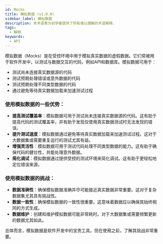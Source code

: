 ```yaml
---
id: Mocks
title: 模拟数据 (v1.0.0)
sidebar_label: 模拟数据
description: 本术语表为初学者提供了所有难以理解的术语解释。
tags:
  - 解释
keywords:
  - API
---
```


模拟数据（Mocks）是在受控环境中用于模拟真实数据的虚假数据。它们常被用于软件开发中，以测试与数据交互的代码，例如API和数据库。模拟数据可用于：

- 测试尚未连接真实数据源的代码
- 测试预期处理错误或意外数据的代码
- 测试预期处理不同类型数据的代码
- 通过避免等待真实数据加载来加速测试过程

### 使用模拟数据的一些优势：

- **提高测试覆盖率**：模拟数据可用于测试尚未连接真实数据源的代码。这有助于提高代码的测试覆盖率，并有助于发现仅使用真实数据测试时无法发现的错误。
- **提升测试速度**：模拟数据通过避免等待真实数据加载来加速测试过程。这对于大数据集或需要重复运行的测试尤其有益。
- **增强灵活性**：模拟数据可用于测试代码处理不同类型数据的能力。这有助于确保代码的健壮性，并能处理意外数据。
- **简化调试**：模拟数据通过提供受控的测试环境来简化调试。这有助于更轻松地定位错误来源。

### 使用模拟数据的挑战：

- **数据准确性**：确保模拟数据准确并尽可能接近真实数据非常重要。这对于复杂数据集尤其具有挑战性。
- **数据一致性**：确保模拟数据的一致性很重要。这意味着数据应以确保其始终相同的方式生成。
- **数据维护**：创建和维护模拟数据可能非常耗时。对于大数据集或需要频繁更新的数据尤其如此。

总体而言，模拟数据是软件开发中的宝贵工具。但在使用之前，了解其挑战非常重要。